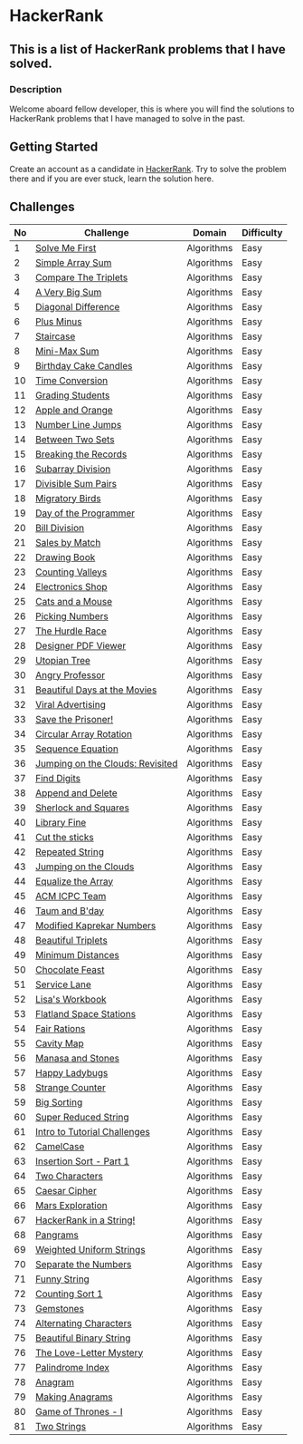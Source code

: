 # HackerRank

## This is a list of HackerRank problems that I have solved.

### Description

Welcome aboard fellow developer, this is where you will find the solutions to HackerRank problems that I have managed to solve in the past.

## Getting Started

Create an account as a candidate in [HackerRank](https://www.hackerrank.com/dashboard).
Try to solve the problem there and if you are ever stuck, learn the solution here.

## Challenges

| No  | Challenge                                                                                           | Domain     | Difficulty |
| --- | --------------------------------------------------------------------------------------------------- | ---------- | ---------- |
| 1   | [Solve Me First](problem_solving/algorithms/easy/solve_me_first)                                    | Algorithms | Easy       |
| 2   | [Simple Array Sum](problem_solving/algorithms/easy/simple_array_sum)                                | Algorithms | Easy       |
| 3   | [Compare The Triplets](problem_solving/algorithms/easy/compare_the_triplets)                        | Algorithms | Easy       |
| 4   | [A Very Big Sum](problem_solving/algorithms/easy/a_very_big_sum)                                    | Algorithms | Easy       |
| 5   | [Diagonal Difference](problem_solving/algorithms/easy/diagonal_difference)                          | Algorithms | Easy       |
| 6   | [Plus Minus](problem_solving/algorithms/easy/plus_minus)                                            | Algorithms | Easy       |
| 7   | [Staircase](problem_solving/algorithms/easy/staircase)                                              | Algorithms | Easy       |
| 8   | [Mini-Max Sum](problem_solving/algorithms/easy/min_max_sum)                                         | Algorithms | Easy       |
| 9   | [Birthday Cake Candles](problem_solving/algorithms/easy/birthday_cake_candles)                      | Algorithms | Easy       |
| 10  | [Time Conversion](problem_solving/algorithms/easy/time_conversion)                                  | Algorithms | Easy       |
| 11  | [Grading Students](problem_solving/algorithms/easy/grading_students)                                | Algorithms | Easy       |
| 12  | [Apple and Orange](problem_solving/algorithms/easy/apple_and_orange)                                | Algorithms | Easy       |
| 13  | [Number Line Jumps](problem_solving/algorithms/easy/number_line_jumps)                              | Algorithms | Easy       |
| 14  | [Between Two Sets](problem_solving/algorithms/easy/between_two_sets)                                | Algorithms | Easy       |
| 15  | [Breaking the Records](problem_solving/algorithms/easy/breaking_the_records)                        | Algorithms | Easy       |
| 16  | [Subarray Division](problem_solving/algorithms/easy/subarray_division)                              | Algorithms | Easy       |
| 17  | [Divisible Sum Pairs](problem_solving/algorithms/easy/divisible_sum_pairs)                          | Algorithms | Easy       |
| 18  | [Migratory Birds](problem_solving/algorithms/easy/migratory_birds)                                  | Algorithms | Easy       |
| 19  | [Day of the Programmer](problem_solving/algorithms/easy/day_of_the_programmer)                      | Algorithms | Easy       |
| 20  | [Bill Division](problem_solving/algorithms/easy/bill_division)                                      | Algorithms | Easy       |
| 21  | [Sales by Match](problem_solving/algorithms/easy/sales_by_match)                                    | Algorithms | Easy       |
| 22  | [Drawing Book](problem_solving/algorithms/easy/drawing_book)                                        | Algorithms | Easy       |
| 23  | [Counting Valleys](problem_solving/algorithms/easy/counting_valleys)                                | Algorithms | Easy       |
| 24  | [Electronics Shop](problem_solving/algorithms/easy/electronics_shop)                                | Algorithms | Easy       |
| 25  | [Cats and a Mouse](problem_solving/algorithms/easy/cats_and_a_mouse)                                | Algorithms | Easy       |
| 26  | [Picking Numbers](problem_solving/algorithms/easy/picking_numbers)                                  | Algorithms | Easy       |
| 27  | [The Hurdle Race](problem_solving/algorithms/easy/the_hurdle_race)                                  | Algorithms | Easy       |
| 28  | [Designer PDF Viewer](problem_solving/algorithms/easy/designer_pdf_viewer)                          | Algorithms | Easy       |
| 29  | [Utopian Tree](problem_solving/algorithms/easy/utopian_tree)                                        | Algorithms | Easy       |
| 30  | [Angry Professor](problem_solving/algorithms/easy/angry_professor)                                  | Algorithms | Easy       |
| 31  | [Beautiful Days at the Movies](problem_solving/algorithms/easy/beautiful_days_at_the_movies)        | Algorithms | Easy       |
| 32  | [Viral Advertising](problem_solving/algorithms/easy/viral_advertising)                              | Algorithms | Easy       |
| 33  | [Save the Prisoner!](problem_solving/algorithms/easy/save_the_prisoner)                             | Algorithms | Easy       |
| 34  | [Circular Array Rotation](problem_solving/algorithms/easy/circular_array_rotation)                  | Algorithms | Easy       |
| 35  | [Sequence Equation](problem_solving/algorithms/easy/sequence_equation)                              | Algorithms | Easy       |
| 36  | [Jumping on the Clouds: Revisited](problem_solving/algorithms/easy/jumping_on_the_clouds_revisited) | Algorithms | Easy       |
| 37  | [Find Digits](problem_solving/algorithms/easy/find_digits)                                          | Algorithms | Easy       |
| 38  | [Append and Delete](problem_solving/algorithms/easy/append_and_delete)                              | Algorithms | Easy       |
| 39  | [Sherlock and Squares](problem_solving/algorithms/easy/sherlock_and_squares)                        | Algorithms | Easy       |
| 40  | [Library Fine](problem_solving/algorithms/easy/library_fine)                                        | Algorithms | Easy       |
| 41  | [Cut the sticks](problem_solving/algorithms/easy/cut_the_sticks)                                    | Algorithms | Easy       |
| 42  | [Repeated String](problem_solving/algorithms/easy/repeated_string)                                  | Algorithms | Easy       |
| 43  | [Jumping on the Clouds](problem_solving/algorithms/easy/jumping_on_the_clouds)                      | Algorithms | Easy       |
| 44  | [Equalize the Array](problem_solving/algorithms/easy/equalize_the_array)                            | Algorithms | Easy       |
| 45  | [ACM ICPC Team](problem_solving/algorithms/easy/acm_icpc_team)                                      | Algorithms | Easy       |
| 46  | [Taum and B'day](problem_solving/algorithms/easy/taum_and_bday)                                     | Algorithms | Easy       |
| 47  | [Modified Kaprekar Numbers](problem_solving/algorithms/easy/modified_kaprekar_numbers)              | Algorithms | Easy       |
| 48  | [Beautiful Triplets](problem_solving/algorithms/easy/beautiful_triplets)                            | Algorithms | Easy       |
| 49  | [Minimum Distances](problem_solving/algorithms/easy/minimum_distances)                              | Algorithms | Easy       |
| 50  | [Chocolate Feast](problem_solving/algorithms/easy/chocolate_feast)                                  | Algorithms | Easy       |
| 51  | [Service Lane](problem_solving/algorithms/easy/service_lane)                                        | Algorithms | Easy       |
| 52  | [Lisa's Workbook](problem_solving/algorithms/easy/lisa_s_workbook)                                  | Algorithms | Easy       |
| 53  | [Flatland Space Stations](problem_solving/algorithms/easy/flatland_space_stations)                  | Algorithms | Easy       |
| 54  | [Fair Rations](problem_solving/algorithms/easy/fair_rations)                                        | Algorithms | Easy       |
| 55  | [Cavity Map](problem_solving/algorithms/easy/cavity_map)                                            | Algorithms | Easy       |
| 56  | [Manasa and Stones](problem_solving/algorithms/easy/manasa_and_stones)                              | Algorithms | Easy       |
| 57  | [Happy Ladybugs](problem_solving/algorithms/easy/happy_ladybugs)                                    | Algorithms | Easy       |
| 58  | [Strange Counter](problem_solving/algorithms/easy/strange_counter)                                  | Algorithms | Easy       |
| 59  | [Big Sorting](problem_solving/algorithms/easy/big_sorting)                                          | Algorithms | Easy       |
| 60  | [Super Reduced String](problem_solving/algorithms/easy/super_reduced_string)                        | Algorithms | Easy       |
| 61  | [Intro to Tutorial Challenges](problem_solving/algorithms/easy/intro_to_tutorial_challenges)        | Algorithms | Easy       |
| 62  | [CamelCase](problem_solving/algorithms/easy/camelcase)                                              | Algorithms | Easy       |
| 63  | [Insertion Sort - Part 1](problem_solving/algorithms/easy/insertion_sort_part_1)                    | Algorithms | Easy       |
| 64  | [Two Characters](problem_solving/algorithms/easy/two_characters)                                    | Algorithms | Easy       |
| 65  | [Caesar Cipher](problem_solving/algorithms/easy/caesar_cipher)                                      | Algorithms | Easy       |
| 66  | [Mars Exploration](problem_solving/algorithms/easy/mars_exploration)                                | Algorithms | Easy       |
| 67  | [HackerRank in a String!](problem_solving/algorithms/easy/hackerrank_in_a_string)                   | Algorithms | Easy       |
| 68  | [Pangrams](problem_solving/algorithms/easy/pangrams)                                                | Algorithms | Easy       |
| 69  | [Weighted Uniform Strings](problem_solving/algorithms/easy/weighted_uniform_strings)                | Algorithms | Easy       |
| 70  | [Separate the Numbers](problem_solving/algorithms/easy/separate_the_numbers)                        | Algorithms | Easy       |
| 71  | [Funny String](problem_solving/algorithms/easy/funny_string)                                        | Algorithms | Easy       |
| 72  | [Counting Sort 1](problem_solving/algorithms/easy/counting_sort_1)                                  | Algorithms | Easy       |
| 73  | [Gemstones](problem_solving/algorithms/easy/gemstones)                                              | Algorithms | Easy       |
| 74  | [Alternating Characters](problem_solving/algorithms/easy/alternating_characters)                    | Algorithms | Easy       |
| 75  | [Beautiful Binary String](problem_solving/algorithms/easy/beautiful_binary_string)                  | Algorithms | Easy       |
| 76  | [The Love-Letter Mystery](problem_solving/algorithms/easy/the_love_letter_mystery)                  | Algorithms | Easy       |
| 77  | [Palindrome Index](problem_solving/algorithms/easy/palindrome_index)                                | Algorithms | Easy       |
| 78  | [Anagram](problem_solving/algorithms/easy/anagram)                                                  | Algorithms | Easy       |
| 79  | [Making Anagrams](problem_solving/algorithms/easy/making_anagrams)                                  | Algorithms | Easy       |
| 80  | [Game of Thrones - I](problem_solving/algorithms/easy/game_of_thrones_i)                            | Algorithms | Easy       |
| 81  | [Two Strings](problem_solving/algorithms/easy/two_strings)                                          | Algorithms | Easy       |
